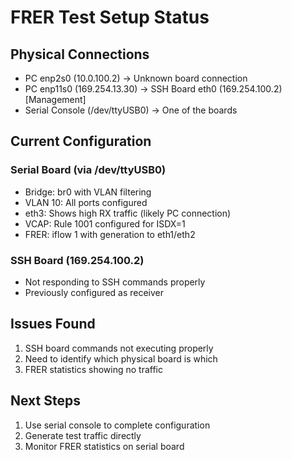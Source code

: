 # FRER Test Setup Status

## Physical Connections
- PC enp2s0 (10.0.100.2) → Unknown board connection
- PC enp11s0 (169.254.13.30) → SSH Board eth0 (169.254.100.2) [Management]
- Serial Console (/dev/ttyUSB0) → One of the boards

## Current Configuration

### Serial Board (via /dev/ttyUSB0)
- Bridge: br0 with VLAN filtering
- VLAN 10: All ports configured
- eth3: Shows high RX traffic (likely PC connection)
- VCAP: Rule 1001 configured for ISDX=1
- FRER: iflow 1 with generation to eth1/eth2

### SSH Board (169.254.100.2) 
- Not responding to SSH commands properly
- Previously configured as receiver

## Issues Found
1. SSH board commands not executing properly
2. Need to identify which physical board is which
3. FRER statistics showing no traffic

## Next Steps
1. Use serial console to complete configuration
2. Generate test traffic directly
3. Monitor FRER statistics on serial board
